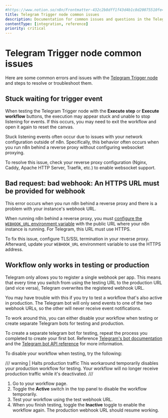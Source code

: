 ```yaml
---
#https://www.notion.so/n8n/Frontmatter-432c2b8dff1f43d4b1c8d20075510fe4
title: Telegram Trigger node common issues
description: Documentation for common issues and questions in the Telegram Trigger node in n8n, a workflow automation platform. Includes details of the issue and suggested solutions.
contentType: [integration, reference]
priority: critical
---
```


# Telegram Trigger node common issues

Here are some common errors and issues with the [Telegram Trigger node](/integrations/builtin/trigger-nodes/n8n-nodes-base.telegramtrigger/index.md) and steps to resolve or troubleshoot them.

## Stuck waiting for trigger event

When testing the Telegram Trigger node with the **Execute step** or **Execute workflow** buttons, the execution may appear stuck and unable to stop listening for events. If this occurs, you may need to exit the workflow and open it again to reset the canvas.

Stuck listening events often occur due to issues with your network configuration outside of n8n. Specifically, this behavior often occurs when you run n8n behind a reverse proxy without configuring websocket proxying.

To resolve this issue, check your reverse proxy configuration (Nginx, Caddy, Apache HTTP Server, Traefik, etc.) to enable websocket support.

<!-- vale off -->
## Bad request: bad webhook: An HTTPS URL must be provided for webhook
<!-- vale on -->

This error occurs when you run n8n behind a reverse proxy and there is a problem with your instance's webhook URL.

When running n8n behind a reverse proxy, you must [configure the `WEBHOOK_URL` environment variable](/hosting/configuration/configuration-examples/webhook-url.md) with the public URL where your n8n instance is running. For Telegram, this URL must use HTTPS.

To fix this issue, configure TLS/SSL termination in your reverse proxy. Afterward, update your `WEBHOOK_URL` environment variable to use the HTTPS address.

## Workflow only works in testing or production

Telegram only allows you to register a single webhook per app. This means that every time you switch from using the testing URL to the production URL (and vice versa), Telegram overwrites the registered webhook URL. 

You may have trouble with this if you try to test a workflow that's also active in production. The Telegram bot will only send events to one of the two webhook URLs, so the other will never receive event notifications.

To work around this, you can either disable your workflow when testing or create separate Telegram bots for testing and production.

To create a separate telegram bot for testing, repeat the process you completed to create your first bot. Reference [Telegram's bot documentation](https://core.telegram.org/bots) and the [Telegram bot API reference](https://core.telegram.org/bots/api) for more information.

To disable your workflow when testing, try the following:

/// warning | Halts production traffic
This workaround temporarily disables your production workflow for testing. Your workflow will no longer receive production traffic while it's deactivated.
///

1. Go to your workflow page.
2. Toggle the **Active** switch in the top panel to disable the workflow temporarily.
3. Test your workflow using the test webhook URL.
4. When you finish testing, toggle the **Inactive** toggle to enable the workflow again. The production webhook URL should resume working.
